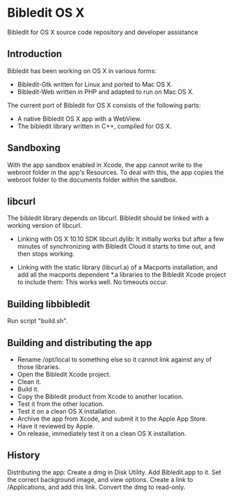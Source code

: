 # Bibledit OS X

Bibledit for OS X source code repository and developer assistance

## Introduction

Bibledit has been working on OS X in various forms:
* Bibledit-Gtk written for Linux and ported to Mac OS X.
* Bibledit-Web written in PHP and adapted to run on Mac OS X.

The current port of Bibledit for OS X consists of the following parts:
* A native Bibledit OS X app with a WebView.
* The bibledit library written in C++, compiled for OS X.

## Sandboxing

With the app sandbox enabled in Xcode, the app cannot write to the webroot folder in the app's Resources. To deal with this, the app copies the webroot folder to the documents folder within the sandbox.

## libcurl

The bibledit library depends on libcurl. Bibledit should be linked with a working version of libcurl. 

* Linking with OS X 10.10 SDK libcurl.dylib: It initially works but after a few minutes of synchronizing with Bibledit Cloud it starts to time out, and then stops working.

* Linking with the static library (libcurl.a) of a Macports installation, and add all the macports dependent *.a libraries to the Bibledit Xcode project to include them: This works well. No timeouts occur.

## Building libbibledit

Run script "build.sh".

## Building and distributing the app

* Rename /opt/local to something else so it cannot link against any of those libraries.
* Open the Bibledit Xcode project.
* Clean it.
* Build it.
* Copy the Bibledit product from Xcode to another location.
* Test it from the other location.
* Test it on a clean OS X installation.
* Archive the app from Xcode, and submit it to the Apple App Store.
* Have it reviewed by Apple.
* On release, immediately test it on a clean OS X installation.

## History

Distributing the app:
Create a dmg in Disk Utility.
Add Bibledit.app to it.
Set the correct background image, and view options.
Create a link to /Applications, and add this link.
Convert the dmg to read-only.


